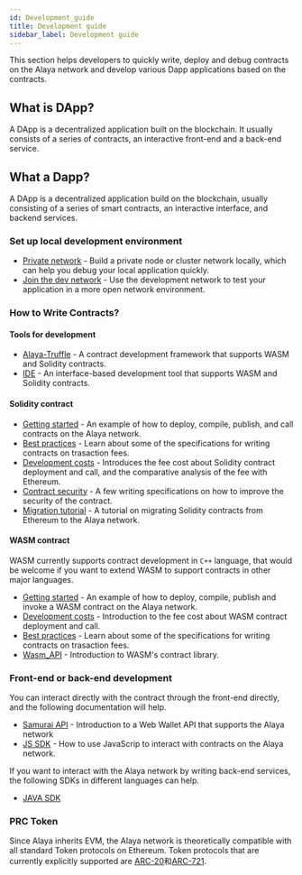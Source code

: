 ```yaml
---
id: Development_guide
title: Development guide
sidebar_label: Development guide
---
```

This section helps developers to quickly write, deploy and debug contracts on the Alaya network and develop various Dapp applications based on the contracts.

## What is DApp?

A DApp is a decentralized application built on the blockchain. It usually consists of a series of contracts, an interactive front-end and a back-end service.

## What a Dapp?

A DApp is a decentralized application build on the blockchain, usually consisting of a series of smart contracts, an interactive interface, and backend services.

### Set up local development environment

- [Private network](/alaya-devdocs/en/Run_a_dev_node) - Build a private node or cluster network locally, which can help you debug your local application quickly.
- [Join the dev network](/alaya-devdocs/en/Join_the_dev_network) - Use the development network to test your application in a more open network environment.

### How to Write Contracts?

#### Tools for development

- [Alaya-Truffle](/alaya-devdocs/en/Alaya-Truffle) - A contract development framework that supports WASM and Solidity contracts.
- [IDE](/alaya-devdocs/en/IDE) - An interface-based development tool that supports WASM and Solidity contracts.
 
#### Solidity contract

- [Getting started](/alaya-devdocs/en/Solidity_Getting_started) - An example of how to deploy, compile, publish, and call contracts on the Alaya network.
- [Best practices](/alaya-devdocs/zh-CN/Solidity_Best_practices) - Learn about some of the specifications for writing contracts on trasaction fees.
- [Development costs](/alaya-devdocs/zh-CN/Solidity_Development_costs) - Introduces the fee cost about Solidity contract deployment and call, and the comparative analysis of the fee with Ethereum.
- [Contract security](/alaya-devdocs/en/Solidity_Contract_security) - A few writing specifications on how to improve the security of the contract.
- [Migration tutorial](/alaya-devdocs/en/Solidity_Migration_tutorial) - A tutorial on migrating Solidity contracts from Ethereum to the Alaya network.

#### WASM contract

WASM currently supports contract development in `C++` language, that would be welcome if you want to extend WASM to support contracts in other major languages.

- [Getting started](/alaya-devdocs/en/Wasm_Getting_started) - An example of how to deploy, compile, publish and invoke a WASM contract on the Alaya network.
- [Development costs](/alaya-devdocs/en/Wasm_Development_costs) - Introduction to the fee cost about WASM contract deployment and call.
- [Best practices](/alaya-devdocs/en/Wasm_Best_practices) - Learn about some of the specifications for writing contracts on trasaction fees.
- [Wasm_API](/alaya-devdocs/en/Wasm_API) - Introduction to WASM's contract library.

### Front-end or back-end development

You can interact directly with the contract through the front-end directly, and the following documentation will help.

- [Samurai API](/alaya-devdocs/en/Samurai_API) - Introduction to a Web Wallet API that supports the Alaya network
- [JS SDK](/alaya-devdocs/en/JS_SDK) - How to use JavaScrip to interact with contracts on the Alaya network.

If you want to interact with the Alaya network by writing back-end services, the following SDKs in different languages can help.

- [JAVA SDK](/alaya-devdocs/en/Java_SDK)

### PRC Token

Since Alaya inherits EVM, the Alaya network is theoretically compatible with all standard Token protocols on Ethereum. Token protocols that are currently explicitly supported are [ARC-20](/alaya-devdocs/en/ARC20)和[ARC-721](/alaya-devdocs/en/ARC721).

